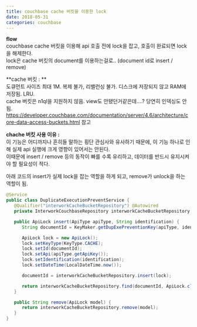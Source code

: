 ```yaml
---
title: couchbase cache 버킷을 이용한 lock
date: 2018-05-31
categories: couchbase
---
```


**flow**  
couchbase cache 버킷을 이용해 api 호출 전에 lock을 잡고, 호출이 완료되면 lock을 해제한다.  
lock은 cache 버킷의 document를 이용하는걸로.. (document id로 insert / remove)  

**cache 버킷 : **  
도큐먼트 사이즈 최대 1M. 복제 불가, 리밸런싱 불가. 디스크에 저장되지 않고 RAM에 저장됨. LRU.  
cache 버킷은 n1ql을 지원하지 않음. view도 안됐던거같은데….? 당연히 인덱싱도 안됨.  
https://developer.couchbase.com/documentation/server/4.6/architecture/core-data-access-buckets.html 참고  

**chache 버킷 사용 이유 :**  
이 기능은 어디까지나 흔히들 말하는 횡단 관심사와 유사하기 때문에, 이 기능 하나로 인해 실제 api 실행에 크게 영향이 있어서는 안된다.  
이때문에 insert / remove 등의 동작이 빠를 수록 유리하고, 데이터를 반드시 유지시켜야 할 필요성이 적다.

아래 코드의 insert가 실제 lock을 잡는 역할을 하게 되고, remove가 unlock을 하는 역할이 됨.

```java
@Service
public class DuplicateExecutionPreventService {
   @Qualifier("interworkCacheBucketRepository") @Autowired
   private InterworkCouchbaseRepository interworkCacheBucketRepository;

   public ApiLock insert(ApiType apiType, String identification) {
      String documentId = KeyMaker.getDupExePreventionKey(apiType, identification);

      ApiLock lock = new ApiLock();
      lock.setKeyType(KeyType.CACHE);
      lock.setId(documentId);
      lock.setApi(apiType.getApiKey());
      lock.setIdentification(identification);
      lock.setDateTime(LocalDateTime.now());

      documentId = interworkCacheBucketRepository.insert(lock);

      return interworkCacheBucketRepository.find(documentId, ApiLock.class);
   }

   public String remove(ApiLock model) {
      return interworkCacheBucketRepository.remove(model);
   }
}
```
